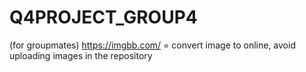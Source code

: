 # Q4PROJECT_GROUP4

(for groupmates)
https://imgbb.com/ = convert image to online, avoid uploading images in the repository

